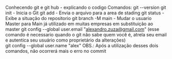 Conhecendo git e git hub - explicando o codigo
Comandos:
          git --version 
          git init                   - Inicia o Git
          git add                    - Envia o arquivo para a area de stading 
          git status                 - Exibe a situação do repositorio
          git branch -M main         - Mudar o usuario Master para Main já utilizado em muitas empresas em substituição ao master
          git config --global user.email "alexandro.zuza@gmail.com"  (esse comando é necessario quando o git não sabe quem você é, atrela seu email e autentica seu usuário como
                                                                      proprietário da alterações)  
          git config --global user.name "alex" 
                                      OBS.: Após a utilização desses dois comandos, não ocorrerá mais o erro no commit
                                      